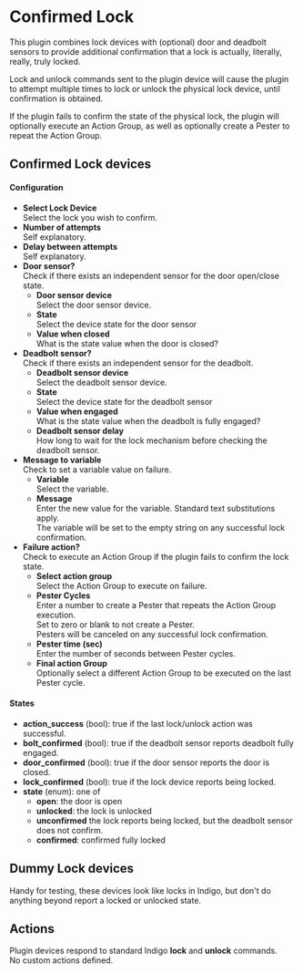 # Confirmed Lock
This plugin combines lock devices with (optional) door and deadbolt sensors to provide additional confirmation that a lock is actually, literally, really, truly locked.

Lock and unlock commands sent to the plugin device will cause the plugin to attempt multiple times to lock or unlock the physical lock device, until confirmation is obtained.

If the plugin fails to confirm the state of the physical lock, the plugin will optionally execute an Action Group, as well as optionally create a Pester to repeat the Action Group.

## Confirmed Lock devices

#### Configuration

* **Select Lock Device**  
Select the lock you wish to confirm.
* **Number of attempts**  
Self explanatory.
* **Delay between attempts**  
Self explanatory.
* **Door sensor?**  
Check if there exists an independent sensor for the door open/close state.
    * **Door sensor device**  
    Select the door sensor device.
    * **State**  
    Select the device state for the door sensor
    * **Value when closed**  
    What is the state value when the door is closed?
* **Deadbolt sensor?**  
Check if there exists an independent sensor for the deadbolt.
    * **Deadbolt sensor device**  
    Select the deadbolt sensor device.
    * **State**  
    Select the device state for the deadbolt sensor
    * **Value when engaged**  
    What is the state value when the deadbolt is fully engaged?
    * **Deadbolt sensor delay**  
    How long to wait for the lock mechanism before checking the deadbolt sensor.
* **Message to variable**  
Check to set a variable value on failure.
    * **Variable**  
    Select the variable.
    * **Message**  
    Enter the new value for the variable.  Standard text substitutions apply.  
    The variable will be set to the empty string on any successful lock confirmation.
* **Failure action?**  
Check to execute an Action Group if the plugin fails to confirm the lock state.
    * **Select action group**  
    Select the Action Group to execute on failure.
    * **Pester Cycles**  
    Enter a number to create a Pester that repeats the Action Group execution.  
    Set to zero or blank to not create a Pester.  
    Pesters will be canceled on any successful lock confirmation.
    * **Pester time (sec)**  
    Enter the number of seconds between Pester cycles.
    * **Final action Group**  
    Optionally select a different Action Group to be executed on the last Pester cycle.

#### States

* **action_success** (bool): true if the last lock/unlock action was successful.
* **bolt_confirmed** (bool): true if the deadbolt sensor reports deadbolt fully engaged.
* **door_confirmed** (bool): true if the door sensor reports the door is closed.
* **lock_confirmed** (bool): true if the lock device reports being locked.
* **state** (enum): one of
    * **open**: the door is open
    * **unlocked**: the lock is unlocked
    * **unconfirmed** the lock reports being locked, but the deadbolt sensor does not confirm.
    * **confirmed**: confirmed fully locked

## Dummy Lock devices

Handy for testing, these devices look like locks in Indigo, but don't do anything beyond report a locked or unlocked state.

## Actions

Plugin devices respond to standard Indigo **lock** and **unlock** commands.  
No custom actions defined.
